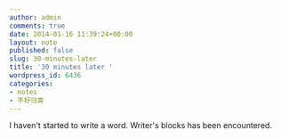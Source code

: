 ```yaml
---
author: admin
comments: true
date: 2014-01-16 11:39:24+00:00
layout: note
published: false
slug: 30-minutes-later
title: '30 minutes later '
wordpress_id: 6436
categories:
- notes
- 不好归类
---
```


I haven't started to write a word. Writer's blocks has been encountered.
